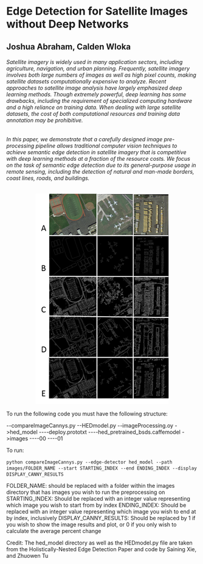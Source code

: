 # Edge Detection for Satellite Images without Deep Networks

## Joshua Abraham, Calden Wloka


###### Satellite imagery is widely used in many application sectors, including agriculture, navigation, and urban planning. Frequently, satellite imagery involves both large numbers of images as well as high pixel counts, making satellite datasets computationally expensive to analyze. Recent approaches to satellite image analysis have largely emphasized deep learning methods. Though extremely powerful, deep learning has some drawbacks, including the requirement of specialized computing hardware and a high reliance on training data. When dealing with large satellite datasets, the cost of both computational resources and training data annotation may be prohibitive.
###### In this paper, we demonstrate that a carefully designed image pre-processing pipeline allows traditional computer vision techniques to achieve semantic edge detection in satellite imagery that is competitive with deep learning methods at a fraction of the resource costs. We focus on the task of semantic edge detection due to its general-purpose usage in remote sensing, including the detection of natural and man-made borders, coast lines, roads, and buildings.



<p align="center">
  <img src="https://raw.githubusercontent.com/Josh-Abraham/EECS4422-SatelliteImagePreprocessing/master/Paper/stitch.png" width="350" title="hover text">
</p>


To run the following code you must have the following structure:

--compareImageCannys.py
--HEDmodel.py
--imageProcessing.oy
->hed_model
----deploy.prototxt
----hed_pretrained_bsds.caffemodel
->images
----00
----01


To run:
```
python compareImageCannys.py --edge-detector hed_model --path images/FOLDER_NAME --start STARTING_INDEX --end ENDING_INDEX --display DISPLAY_CANNY_RESULTS
```
FOLDER_NAME: should be replaced with a folder within the images directory that has images you wish to run the preprocessing on
STARTING_INDEX: Should be replaced with an integer value representing which image you wish to start from by index
ENDING_INDEX: Should be replaced with an integer value representing which image you wish to end at by index, inclusively
DISPLAY_CANNY_RESULTS: Should be replaced by 1 if you wish to show the image results and plot, or 0 if you only wish to calculate the average percent change

Credit:
The hed_model directory as well as the HEDmodel.py file are taken from the Holistically-Nested Edge Detection Paper and code by Saining Xie, and Zhuowen Tu



